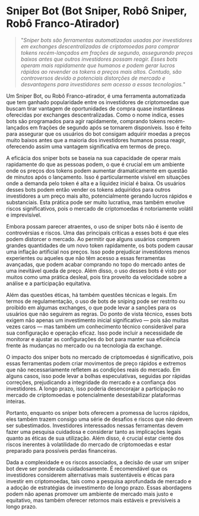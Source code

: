 # Sniper Bot (Bot Sniper, Robô Sniper, Robô Franco-Atirador)

>"*Sniper bots são ferramentas automatizadas usadas por investidores em exchanges descentralizadas de criptomoedas para comprar tokens recém-lançados em frações de segundo, assegurando preços baixos antes que outros investidores possam reagir. Esses bots operam mais rapidamente que humanos e podem gerar lucros rápidos ao revender os tokens a preços mais altos. Contudo, são controversos devido a potenciais distorções de mercado e desvantagens para investidores sem acesso a essas tecnologias.*"

Um Sniper Bot, ou Robô Franco-atirador, é uma ferramenta automatizada que tem ganhado popularidade entre os investidores de criptomoedas que buscam tirar vantagem de oportunidades de compra quase instantâneas oferecidas por exchanges descentralizadas. Como o nome indica, esses bots são programados para agir rapidamente, comprando tokens recém-lançados em frações de segundo após se tornarem disponíveis. Isso é feito para assegurar que os usuários do bot consigam adquirir moedas a preços muito baixos antes que a maioria dos investidores humanos possa reagir, oferecendo assim uma vantagem significativa em termos de preço.

A eficácia dos sniper bots se baseia na sua capacidade de operar mais rapidamente do que as pessoas podem, o que é crucial em um ambiente onde os preços dos tokens podem aumentar dramaticamente em questão de minutos após o lançamento. Isso é particularmente visível em situações onde a demanda pelo token é alta e a liquidez inicial é baixa. Os usuários desses bots podem então vender os tokens adquiridos para outros investidores a um preço mais alto, potencialmente gerando lucros rápidos e substanciais. Esta prática pode ser muito lucrativa, mas também envolve riscos significativos, pois o mercado de criptomoedas é notoriamente volátil e imprevisível.

Embora possam parecer atraentes, o uso de sniper bots não é isento de controvérsias e riscos. Uma das principais críticas a esses bots é que eles podem distorcer o mercado. Ao permitir que alguns usuários comprem grandes quantidades de um novo token rapidamente, os bots podem causar uma inflação artificial nos preços. Isso pode prejudicar investidores menos experientes ou aqueles que não têm acesso a essas ferramentas avançadas, que podem acabar comprando no topo do mercado antes de uma inevitável queda de preço. Além disso, o uso desses bots é visto por muitos como uma prática desleal, pois tira proveito da velocidade sobre a análise e a participação equitativa.

Além das questões éticas, há também questões técnicas e legais. Em termos de regulamentação, o uso de bots de sniping pode ser restrito ou proibido em algumas exchanges, o que pode levar a sanções para os usuários que não seguirem as regras. Do ponto de vista técnico, esses bots exigem não apenas um investimento inicial significativo — pois são muitas vezes caros — mas também um conhecimento técnico considerável para sua configuração e operação eficaz. Isso pode incluir a necessidade de monitorar e ajustar as configurações do bot para manter sua eficiência frente às mudanças no mercado ou na tecnologia da exchange.

O impacto dos sniper bots no mercado de criptomoedas é significativo, pois essas ferramentas podem criar movimentos de preço rápidos e extremos que não necessariamente refletem as condições reais do mercado. Em alguns casos, isso pode levar a bolhas especulativas, seguidas por rápidas correções, prejudicando a integridade do mercado e a confiança dos investidores. A longo prazo, isso poderia desencorajar a participação no mercado de criptomoedas e potencialmente desestabilizar plataformas inteiras.

Portanto, enquanto os sniper bots oferecem a promessa de lucros rápidos, eles também trazem consigo uma série de desafios e riscos que não devem ser subestimados. Investidores interessados ​​nessas ferramentas devem fazer uma pesquisa cuidadosa e considerar tanto as implicações legais quanto as éticas de sua utilização. Além disso, é crucial estar ciente dos riscos inerentes à volatilidade do mercado de criptomoedas e estar preparado para possíveis perdas financeiras.

Dada a complexidade e os riscos associados, a decisão de usar um sniper bot deve ser ponderada cuidadosamente. É recomendável que os investidores considerem alternativas mais sustentáveis e éticas para investir em criptomoedas, tais como a pesquisa aprofundada de mercado e a adoção de estratégias de investimento de longo prazo. Essas abordagens podem não apenas promover um ambiente de mercado mais justo e equitativo, mas também oferecer retornos mais estáveis e previsíveis a longo prazo.